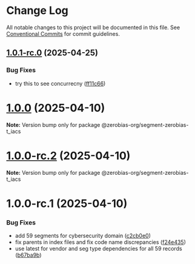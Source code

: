 # Change Log

All notable changes to this project will be documented in this file.
See [Conventional Commits](https://conventionalcommits.org) for commit guidelines.

## [1.0.1-rc.0](https://github.com/zerobias-org/segment/compare/@zerobias-org/segment-zerobias-t_iacs@1.0.0...@zerobias-org/segment-zerobias-t_iacs@1.0.1-rc.0) (2025-04-25)


### Bug Fixes

* try this to see concurrecny ([ff11c66](https://github.com/zerobias-org/segment/commit/ff11c66d67cb9f185098fd640d4139178d29ae22))





# [1.0.0](https://github.com/zerobias-org/segment/compare/@zerobias-org/segment-zerobias-t_iacs@1.0.0-rc.2...@zerobias-org/segment-zerobias-t_iacs@1.0.0) (2025-04-10)

**Note:** Version bump only for package @zerobias-org/segment-zerobias-t_iacs





# [1.0.0-rc.2](https://github.com/zerobias-org/segment/compare/@zerobias-org/segment-zerobias-t_iacs@1.0.0-rc.1...@zerobias-org/segment-zerobias-t_iacs@1.0.0-rc.2) (2025-04-10)

**Note:** Version bump only for package @zerobias-org/segment-zerobias-t_iacs





# 1.0.0-rc.1 (2025-04-10)


### Bug Fixes

* add 59 segments for cybersecurity domain ([c2cb0e0](https://github.com/zerobias-org/segment/commit/c2cb0e0c1f1eabb51d7f5a6ae6db98c1516fcdbe))
* fix parents in index files and fix code name discrepancies ([f24e435](https://github.com/zerobias-org/segment/commit/f24e4352453caaa05074cc6bb66ee8ed21a4f11d))
* use latest for vendor and seg type dependencies for all 59 records ([b67ba9b](https://github.com/zerobias-org/segment/commit/b67ba9bed7a90fad3b084161ebc603b5b35214b8))
